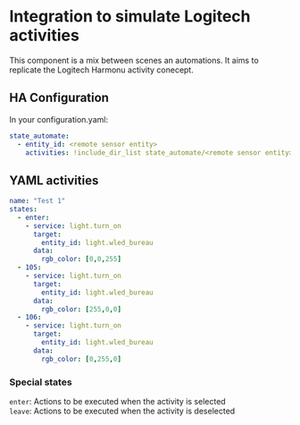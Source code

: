 # Integration to simulate Logitech activities

This component is a mix between scenes an automations.
It aims to replicate the Logitech Harmonu activity conecept.

## HA Configuration

In your configuration.yaml:

```yaml
state_automate:
  - entity_id: <remote sensor entity>
    activities: !include_dir_list state_automate/<remote sensor entity>
```

## YAML activities

```yaml
name: "Test 1"
states:
  - enter:
    - service: light.turn_on
      target:
        entity_id: light.wled_bureau
      data:
        rgb_color: [0,0,255]
  - 105:
    - service: light.turn_on
      target:
        entity_id: light.wled_bureau
      data:
        rgb_color: [255,0,0]
  - 106:
    - service: light.turn_on
      target:
        entity_id: light.wled_bureau
      data:
        rgb_color: [0,255,0]
```

### Special states

`enter`: Actions to be executed when the activity is selected  
`leave`: Actions to be executed when the activity is deselected  
